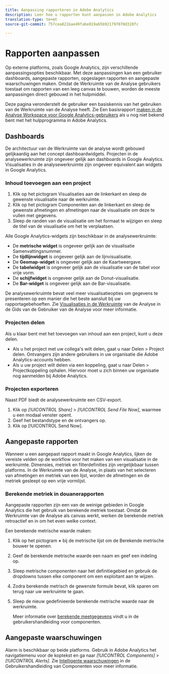```yaml
---
title: Aanpassing rapporteren in Adobe Analytics
description: Leer hoe u rapporten kunt aanpassen in Adobe Analytics
translation-type: tm+mt
source-git-commit: 757cea821bae49fabe819a65b921797070d328fc

---
```



# Rapporten aanpassen

Op externe platforms, zoals Google Analytics, zijn verschillende aanpassingsopties beschikbaar. Met deze aanpassingen kan een gebruiker dashboards, aangepaste rapporten, opgeslagen rapporten en aangepaste waarschuwingen maken. Omdat de Werkruimte van de Analyse gebruikers toestaat om rapporten van een leeg canvas te bouwen, worden de meeste aanpassingen direct gebouwd in het hulpmiddel.

Deze pagina veronderstelt de gebruiker een basiskennis van het gebruiken van de Werkruimte van de Analyse heeft. Zie Een basisrapport [maken in de Analyse Workspace voor Google Analytics-gebruikers](reports/create-report.md) als u nog niet bekend bent met het hulpprogramma in Adobe Analytics.

## Dashboards

De architectuur van de Werkruimte van de analyse wordt gebouwd gelijkaardig aan het concept dashboardwidgets. Projecten in de analysewerkruimte zijn ongeveer gelijk aan dashboards in Google Analytics. Visualisaties in de analysewerkruimte zijn ongeveer equivalent aan widgets in Google Analytics.

### Inhoud toevoegen aan een project

1. Klik op het pictogram Visualisaties aan de linkerkant en sleep de gewenste visualisatie naar de werkruimte.
2. Klik op het pictogram Componenten aan de linkerkant en sleep de gewenste afmetingen en afmetingen naar de visualisatie om deze te vullen met gegevens.
3. Sleep de randen van de visualisatie om het formaat te wijzigen en sleep de titel van de visualisatie om het te verplaatsen.

Alle Google Analytics-widgets zijn beschikbaar in de analysewerkruimte:

* De **metrische widget** is ongeveer gelijk aan de visualisatie Samenvattingsnummer.
* De **tijdlijnwidget** is ongeveer gelijk aan de lijnvisualisatie.
* De **Geomap-widget** is ongeveer gelijk aan de Kaartweergave.
* De **tabelwidget** is ongeveer gelijk aan de visualisatie van de tabel voor vrije vorm.
* De **schijfwidget** is ongeveer gelijk aan de Donut-visualisatie.
* De **Bar-widget** is ongeveer gelijk aan de Bar-visualisatie.

De analysewerkruimte bevat veel meer visualisatieopties om gegevens te presenteren op een manier die het beste aansluit bij uw rapportagebehoeften. Zie [Visualisaties in de Werkruimte](/help/analyze/analysis-workspace/visualizations/freeform-analysis-visualizations.md) van de Analyse in de Gids van de Gebruiker van de Analyse voor meer informatie.

### Projecten delen

Als u klaar bent met het toevoegen van inhoud aan een project, kunt u deze delen.

* Als u het project met uw collega&#39;s wilt delen, gaat u naar Delen > Project delen. Ontvangers zijn andere gebruikers in uw organisatie die Adobe Analytics-accounts hebben.
* Als u uw project wilt delen via een koppeling, gaat u naar Delen > Projectkoppeling ophalen. Hiervoor moet u zich binnen uw organisatie nog aanmelden bij Adobe Analytics.

### Projecten exporteren

Naast PDF biedt de analysewerkruimte een CSV-export.

1. Klik op *[!UICONTROL Share]* > *[!UICONTROL Send File Now]*, waarmee u een modaal venster opent.
2. Geef het bestandstype en de ontvangers op.
3. Klik op [!UICONTROL Send Now].

## Aangepaste rapporten

Wanneer u een aangepast rapport maakt in Google Analytics, lijken de vereiste velden op de workflow voor het maken van een visualisatie in de werkruimte. Dimensies, metriek en filterdefinities zijn vergelijkbaar tussen platforms. In de Werkruimte van de Analyse, in plaats van het selecteren van afmetingen en metriek van een lijst, worden de afmetingen en de metriek gesleept op een vrije vormlijst.

### Berekende metriek in douanerapporten

Aangepaste rapporten zijn een van de weinige gebieden in Google Analytics die het gebruik van berekende metriek toestaat. Omdat de Werkruimte van de Analyse als canvas werkt, werken de berekende metriek retroactief en in om het even welke context.

Een berekende metrische waarde maken:

1. Klik op het pictogram **+** bij de metrische lijst om de Berekende metrische bouwer te openen.
2. Geef de berekende metrische waarde een naam en geef een indeling op.
3. Sleep metrische componenten naar het definitiegebied en gebruik de dropdowns tussen elke component om een exploitant aan te wijzen.
4. Zodra berekende metrisch de gewenste formule bevat, klik sparen om terug naar uw werkruimte te gaan.
5. Sleep de nieuw gedefinieerde berekende metrische waarde naar de werkruimte.

   Meer informatie over [berekende meetgegevens](/help/components/c-variables/c-metrics/calculated-metric.md) vindt u in de gebruikershandleiding voor componenten.

## Aangepaste waarschuwingen

Alarm is beschikbaar op beide platforms. Gebruik in Adobe Analytics het navigatiemenu voor de koptekst en ga naar *[!UICONTROL Components]* > *[!UICONTROL Alerts]*. Zie [Intelligente waarschuwingen](/help/components/c-alerts/intellligent-alerts.md) in de Gebruikershandleiding van Componenten voor meer informatie.
